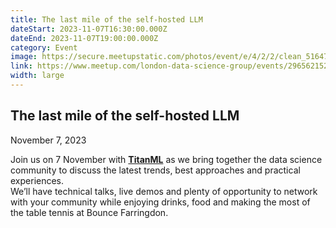 ```yaml
---
title: The last mile of the self-hosted LLM
dateStart: 2023-11-07T16:30:00.000Z
dateEnd: 2023-11-07T19:00:00.000Z
category: Event
image: https://secure.meetupstatic.com/photos/event/e/4/2/2/clean_516478402.webp
link: https://www.meetup.com/london-data-science-group/events/296562152/?utm_medium=referral&utm_campaign=share-btn_savedevents_share_modal&utm_source=link
width: large
---
```

## The last mile of the self-hosted LLM

November 7, 2023

Join us on 7 November with **[TitanML](https://www.titanml.co/)** as we bring together the data science community to discuss the latest trends, best approaches and practical experiences.\
We’ll have technical talks, live demos and plenty of opportunity to network with your community while enjoying drinks, food and making the most of the table tennis at Bounce Farringdon.
